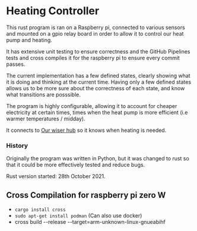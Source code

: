 # Heating Controller #
This rust program is ran on a Raspberry pi, connected to various sensors and mounted on a gpio relay board in order
to allow it to control our heat pump and heating.

It has extensive unit testing to ensure correctness and the GitHub Pipelines tests and cross compiles it for the raspberry pi
to ensure every commit passes.

The current implementation has a few defined states, clearly showing what it is doing and thinking at the current time.
Having only a few defined states allows us to be more sure about the correctness of each state, and know what transitions
are posssible.

The program is highly configurable, allowing it to account for cheaper electricity at certain times, times when
the heat pump is more efficient (i.e warmer temperatures / midday).

It connects to [Our wiser hub](https://wiser.draytoncontrols.co.uk/) so it knows when heating is needed.

### History ###
Originally the program was written in Python, but it was changed to rust so that it could be more effectively tested
and reduce bugs.

Rust version started: 28th October 2021.

## Cross Compilation for raspberry pi zero W ##
- `cargo install cross`
- `sudo apt-get install podman` (Can also use docker)
- cross build --release --target=arm-unknown-linux-gnueabihf
